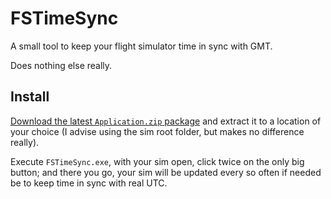 # FSTimeSync

A small tool to keep your flight simulator time in sync with GMT.

Does nothing else really.

## Install

[Download the latest `Application.zip` package](https://github.com/pedro2555/FSTimeSync/releases/latest) and extract it to a location of your choice (I advise using the sim root folder, but makes no difference really).

Execute `FSTimeSync.exe`, with your sim open, click twice on the only big button; and there you go, your sim will be updated every so often if needed be to keep time in sync with real UTC.

